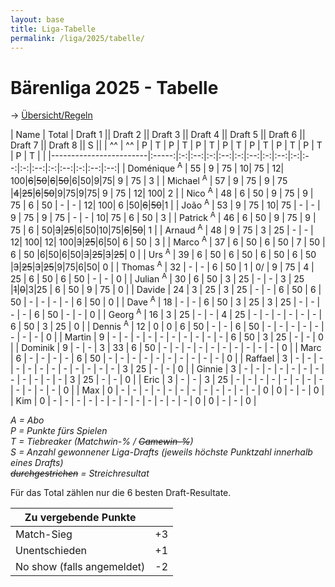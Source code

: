 ```yaml
---
layout: base
title: Liga-Tabelle
permalink: /liga/2025/tabelle/
---
```


# Bärenliga 2025 - Tabelle

→ [Übersicht/Regeln](/liga/uebersicht)

| Name                   | Total | Draft 1 || Draft 2 || Draft 3 || Draft 4 || Draft 5 || Draft 6 || Draft 7 || Draft 8 || S ||
| ^^                     | ^^    | P | T  | P | T  | P | T  | P | T  | P | T  | P | T  | P | T  | P | T  |    |
|------------------------|:-----:|:-:|:--:|:-:|:--:|:-:|:--:|:-:|:--:|:-:|:--:|:-:|:--:|:-:|:--:|:-:|:--:|:--:|
| Doménique <sup>A</sup> | 55    | 9 | 75 | 10| 75 | 12| 100|~~6~~|~~50~~|~~6~~|~~50~~|6|50|9|75| 9 | 75 | 3  |
| Michael <sup>A</sup>   | 57    | 9 | 75 | 9 | 75 |~~4~~|~~25~~|~~6~~|~~50~~|9|75|9|75| 9 | 75 | 12| 100| 2  |
| Nico <sup>A</sup>      | 48    | 6 | 50 | 9 | 75 | 9 | 75 | 6 | 50 | - | -  | 12| 100| 6 |50|~~6~~|~~50~~|1 |
| João <sup>A</sup>      | 53    | 9 | 75 | 10| 75 | - | -  | 9 | 75 | 9 | 75 | - | -  | 10| 75 | 6 | 50 | 3  |
| Patrick <sup>A</sup>   | 46    | 6 | 50 | 9 | 75 | 9 | 75 | 6 | 50|~~3~~|~~25~~|6|50|10|75|~~6~~|~~50~~| 1  |
| Arnaud <sup>A</sup>    | 48    | 9 | 75 | 3 | 25 | - | -  | 12| 100| 12| 100|~~3~~|~~25~~|6|50| 6 | 50 | 3  |
| Marco <sup>A</sup>     | 37    | 6 | 50 | 6 | 50 | 7 | 50 | 6 | 50 |6|50|6|50|~~3~~|~~25~~|~~3~~|~~25~~| 0  |
| Urs <sup>A</sup>       | 39    | 6 | 50 | 6 | 50 | 6 | 50 | 6 | 50 |~~3~~|~~25~~|~~3~~|~~25~~|9|75|6|50| 0  |
| Thomas <sup>A</sup>    | 32    | - | -  | 6 | 50 | 1 | 0/ | 9 | 75 | 4 | 25 | 6 | 50 | 6 | 50 | - | -  | 0  |
| Julian <sup>A</sup>    | 30    | 6 | 50 | 3 | 25 | - | -  | 3 | 25 |~~1~~|~~0~~|3|25 | 6 | 50 | 9 | 75 | 0  |
| Davide                 | 24    | 3 | 25 | 3 | 25 | - | -  | 6 | 50 | 6 | 50 | - | -  | - | -  | 6 | 50 | 0  |
| Dave <sup>A</sup>      | 18    | - | -  | 6 | 50 | 3 | 25 | 3 | 25 | - | -  | - | -  | 6 | 50 | - | -  | 0  |
| Georg <sup>A</sup>     | 16    | 3 | 25 | - | -  | 4 | 25 | - | -  | - | -  | - | -  | 6 | 50 | 3 | 25 | 0  |
| Dennis <sup>A</sup>    | 12    | 0 | 0  | 6 | 50 | - | -  | 6 | 50 | - | -  | - | -  | - | -  | - | -  | 0  |
| Martin                 | 9     | - | -  | - | -  | - | -  | - | -  | - | -  | 6 | 50 | 3 | 25 | - | -  | 0  |
| Dominik                | 9     | - | -  | 3 | 33 | 6 | 50 | - | -  | - | -  | - | -  | - | -  | - | -  | 0  |
| Marc                   | 6     | - | -  | - | -  | 6 | 50 | - | -  | - | -  | - | -  | - | -  | - | -  | 0  |
| Raffael                | 3     | - | -  | - | -  | - | -  | - | -  | - | -  | - | -  | 3 | 25 | - | -  | 0  |
| Ginnie                 | 3     | - | -  | - | -  | - | -  | - | -  | - | -  | - | -  | 3 | 25 | - | -  | 0  |
| Eric                   | 3     | - | -  | 3 | 25 | - | -  | - | -  | - | -  | - | -  | - | -  | - | -  | 0  |
| Max                    | 0     | - | -  | - | -  | - | -  | - | -  | - | -  | - | -  | 0 | 0  | - | -  | 0  |
| Kim                    | 0     | - | -  | - | -  | - | -  | - | -  | - | -  | - | -  | 0 | 0  | - | -  | 0  |

_A = Abo_\
_P = Punkte fürs Spielen_\
_T = Tiebreaker (Matchwin-% / ~~Gamewin-%~~)_\
_S = Anzahl gewonnener Liga-Drafts (jeweils höchste Punktzahl innerhalb eines Drafts)_\
_~~durchgestrichen~~ = Streichresultat_

Für das Total zählen nur die 6 besten Draft-Resultate.

| Zu vergebende Punkte       ||
|----------------------------|----|
| Match-Sieg                 | +3 |
| Unentschieden              | +1 |
| No show (falls angemeldet) | -2 |
